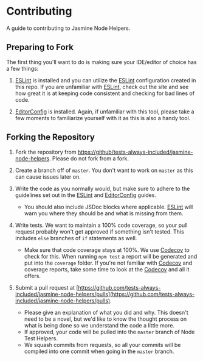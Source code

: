 Contributing
============

A guide to contributing to Jasmine Node Helpers.

Preparing to Fork
-----------------
The first thing you'll want to do is making sure your IDE/editor of choice has a few things:

1. [ESLint] is installed and you can utilize the [ESLint] configuration created in this repo. If you are unfamiliar with [ESLint], check out the site and see how great it is at keeping code consistent and checking for bad lines of code.

2. [EditorConfig] is installed. Again, if unfamiliar with this tool, please take a few moments to familiarize yourself with it as this is also a handy tool.

Forking the Repository
----------------------
1. Fork the repository from [https://github/tests-always-included/jasmine-node-helpers](https://github/tests-always-included/jasmine-node-helpers). Please do not fork from a fork.

2. Create a branch off of `master`. You don't want to work on `master` as this can cause issues later on.

3. Write the code as you normally would, but make sure to adhere to the guidelines set out in the [ESLint] and [EditorConfig] guides.
    * You should also include JSDoc blocks where applicable. [ESLint] will warn you where they should be and what is missing from them.

4. Write tests. We want to maintain a 100% code coverage, so your pull request probably won't get approved if something isn't tested. This includes `else` branches of `if` statements as well.
    * Make sure that code coverage stays at 100%. We use [Codecov] to check for this. When running `npm test` a report will be generated and put into the `coverage` folder. If you're not familiar with [Codecov] and coverage reports, take some time to look at the [Codecov] and all it offers.

5. Submit a pull request at [https://github.com/tests-always-included/jasmine-node-helpers/pulls](https://github.com/tests-always-included/jasmine-node-helpers/pulls).
    * Please give an explanation of what you did and why. This doesn't need to be a novel, but we'd like to know the thought process on what is being done so we understand the code a little more.
    * If approved, your code will be pulled into the `master` branch of Node Test Helpers.
    * We squash commits from requests, so all your commits will be compiled into one commit when going in the `master` branch.

[Codecov]: https://codecov.io/
[EditorConfig]: http://editorconfig.org/
[ESLint]: http://eslint.org/
